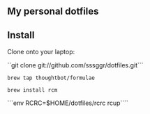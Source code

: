 My personal dotfiles
--------------------
Install
--------------------
Clone onto your laptop:

``git clone git://github.com/sssggr/dotfiles.git```

```brew tap thoughtbot/formulae```

```brew install rcm```

```env RCRC=$HOME/dotfiles/rcrc rcup````
